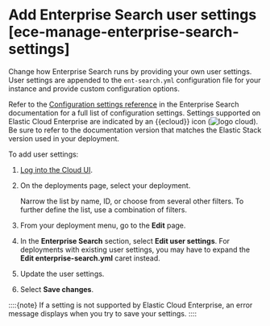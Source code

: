 # Add Enterprise Search user settings [ece-manage-enterprise-search-settings]

Change how Enterprise Search runs by providing your own user settings. User settings are appended to the `ent-search.yml` configuration file for your instance and provide custom configuration options.

Refer to the [Configuration settings reference](https://www.elastic.co/guide/en/enterprise-search/current/configuration.html#configuration-file) in the Enterprise Search documentation for a full list of configuration settings. Settings supported on Elastic Cloud Enterprise are indicated by an {{ecloud}} icon (![logo cloud](https://doc-icons.s3.us-east-2.amazonaws.com/logo_cloud.svg "Supported on {{ecloud}}")). Be sure to refer to the documentation version that matches the Elastic Stack version used in your deployment.

To add user settings:

1. [Log into the Cloud UI](../../../deploy-manage/deploy/cloud-enterprise/log-into-cloud-ui.md).
2. On the deployments page, select your deployment.

    Narrow the list by name, ID, or choose from several other filters. To further define the list, use a combination of filters.

3. From your deployment menu, go to the **Edit** page.
4. In the **Enterprise Search** section, select **Edit user settings**. For deployments with existing user settings, you may have to expand the **Edit enterprise-search.yml** caret instead.
5. Update the user settings.
6. Select **Save changes**.

::::{note}
If a setting is not supported by Elastic Cloud Enterprise, an error message displays when you try to save your settings.
::::


